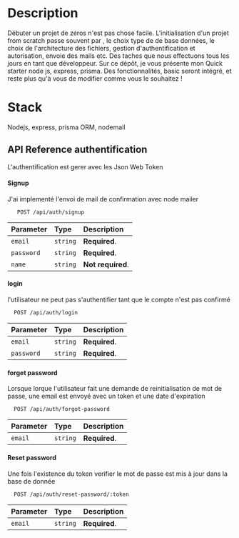 
# Description

Débuter un projet de zéros n'est pas chose facile. L'initialisation d'un projet from scratch  passe souvent par , le choix type de de base données, le choix de l'architecture des fichiers, gestion d'authentification et autorisation, envoie des mails etc. Des taches que nous effectuons tous les jours en tant que développeur. Sur ce dépôt, je vous présente mon Quick starter node js, express, prisma. Des fonctionnalités, basic seront intégré, et reste plus qu'à vous de modifier comme vous le souhaitez !

# Stack
Nodejs, express, prisma ORM, nodemail


## API Reference authentification
L'authentification est gerer avec les Json Web Token

#### Signup
J'ai implementé l'envoi de mail de confirmation avec node mailer

```http
   POST /api/auth/signup
```

| Parameter | Type     | Description                       |
| :-------- | :------- | :-------------------------------- |
| `email` | `string` | **Required**. |
| `password` | `string` | **Required**. |
| `name` | `string` | **Not required**. |



#### login
l'utilisateur ne peut pas s'authentifier tant que le compte n'est pas confirmé

```http
  POST /api/auth/login
```

| Parameter | Type     | Description                |
| :-------- | :------- | :------------------------- |
| `email` | `string` | **Required**. |
| `password` | `string` | **Required**. |


#### forget password
Lorsque lorque l'utilisateur fait une demande de reinitialisation de mot de passe, une email est envoyé avec un token et une date d'expiration

```http
  POST /api/auth/forgot-password
```

| Parameter | Type     | Description                |
| :-------- | :------- | :------------------------- |
| `email` | `string` | **Required**. |


#### Reset password
Une fois l'existence du token verifier le mot de passe est mis à jour dans la base de donnée

```http
  POST /api/auth/reset-password/:token
```

| Parameter | Type     | Description                |
| :-------- | :------- | :------------------------- |
| `email` | `string` | **Required**. |



